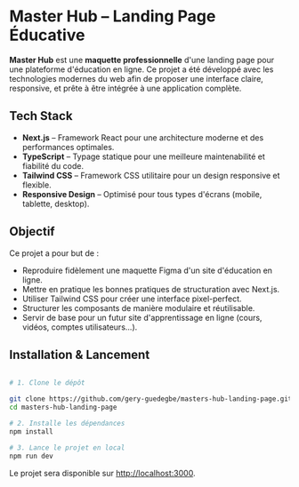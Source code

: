 # Master Hub – Landing Page Éducative

**Master Hub** est une **maquette professionnelle** d'une landing page pour une plateforme d'éducation en ligne. Ce projet a été développé avec les technologies modernes du web afin de proposer une interface claire, responsive, et prête à être intégrée à une application complète.

## Tech Stack

- **Next.js** – Framework React pour une architecture moderne et des performances optimales.
- **TypeScript** – Typage statique pour une meilleure maintenabilité et fiabilité du code.
- **Tailwind CSS** – Framework CSS utilitaire pour un design responsive et flexible.
- **Responsive Design** – Optimisé pour tous types d'écrans (mobile, tablette, desktop).

## Objectif

Ce projet a pour but de :

- Reproduire fidèlement une maquette Figma d'un site d'éducation en ligne.
- Mettre en pratique les bonnes pratiques de structuration avec Next.js.
- Utiliser Tailwind CSS pour créer une interface pixel-perfect.
- Structurer les composants de manière modulaire et réutilisable.
- Servir de base pour un futur site d'apprentissage en ligne (cours, vidéos, comptes utilisateurs...).

## Installation & Lancement

```bash

# 1. Clone le dépôt

git clone https://github.com/gery-guedegbe/masters-hub-landing-page.git
cd masters-hub-landing-page

# 2. Installe les dépendances
npm install

# 3. Lance le projet en local
npm run dev

```

Le projet sera disponible sur [http://localhost:3000](http://localhost:3000).
